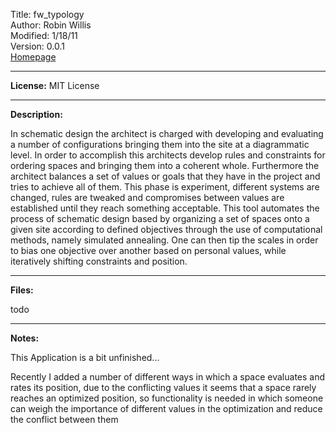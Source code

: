 Title: fw_typology  
Author: Robin Willis  
Modified: 1/18/11  
Version: 0.0.1  
[Homepage](http://code.robincwillis.com)
___
**License:** MIT License
___
**Description:**

In schematic design the architect is charged with developing and evaluating a number of configurations bringing them into the site at a diagrammatic level. In order to accomplish this architects develop rules and constraints for ordering spaces and bringing them into a coherent whole. Furthermore the architect balances a set of values or goals that they have in the project and tries to achieve all of them. This phase is experiment, different systems are changed, rules are tweaked and compromises between values are established until they reach something acceptable. This tool automates the process of schematic design based by organizing a set of spaces onto a given site according to defined objectives through the use of computational methods, namely simulated annealing. One can then tip the scales in order to bias one objective over another based on personal values, while iteratively shifting constraints and position. 		
___
**Files:**

todo
___
**Notes:**

This Application is a bit unfinished...

Recently I added a number of different ways in which a space evaluates and rates its position, due to the conflicting values it seems that a space rarely reaches an optimized position, so functionality is needed in which someone can weigh the importance of different values in the optimization and reduce the conflict between them
